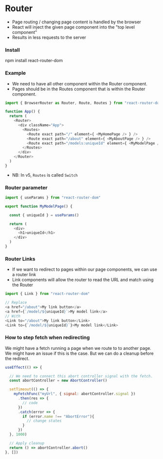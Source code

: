 
# Router
* Page routing / changing page content is handled by the browser
* React will inject the given page component into the "top level component"
* Results in less requests to the server


### Install
npm install react-router-dom


### Example
* We need to have all other component within the Router component.
* Pages should be in the Routes component that is within the Router component.

```js
import { BrowserRouter as Router, Route, Routes } from "react-router-dom"

function App() {
  return (
    <Router>
      <div className="App">
        <Routes>
          <Route exact path="/" element={ <MyHomePage /> } />
          <Route exact path="/about" element={ <MyAboutPage /> } />
          <Route exact path="/models:uniqueId" element={ <MyModelPage /> } />
        </Routes>
      </div>
    </Router>
  )
}
```
* NB: In v5, `Routes` is called `Switch`


### Router parameter
```js
import { useParams } from "react-router-dom"

export function MyModelPage() {

  const { uniqueId } = useParams()

  return (
    <div>
      <h1>uniqueId</h1>
    </div>
  )
}
```


### Router Links
* If we want to redirect to pages within our page components, we can use a router link
* Link components will allow the router to read the URL and match using the Router

```js
import { Link } from "react-router-dom"

// Replace
<a href="/about">My link button</a>
<a href={`/model/${uniqueId}`>My model link</a>
// With
<Link to="/about">My link button</Link>
<Link to={`/model/${uniqueId}`}>My model link</Link>
```


### How to step fetch when redirecting
We might have a fetch running a page when we route to to another page. We might have an issue if this is the case. But we can do a cleanup before the redirect.

```js
useEffect(() => {

  // We need to connect this abort controller signal with the fetch.
  const abortController = new AbortController()

  setTimeout(() => {
    myFetchFunc("myUrl", { signal: abortController.signal })
      .then(res => {
        // code
      })
      .catch(error => {
        if (error.name !== "AbortError"){
          // change states
        }
      })
  }, 1000)

  // Apply cleanup
  return () => abortController.abort()
}, [])
```
